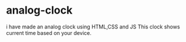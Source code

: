 # analog-clock
i have made an analog clock using HTML,CSS and JS
This clock shows current time based on your device.
